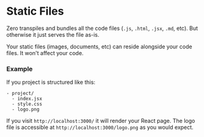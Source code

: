 # Static Files

Zero transpiles and bundles all the code files (`.js`, `.html`, `.jsx`, `.md`, etc). But otherwise it just serves the file as-is.

Your static files (images, documents, etc) can reside alongside your code files. It won't affect your code.

### Example

If you project is structured like this:

```
- project/
  - index.jsx
  - style.css
  - logo.png
```

If you visit `http://localhost:3000/` it will render your React page. The logo file is accessible at `http://localhost:3000/logo.png` as you would expect.
